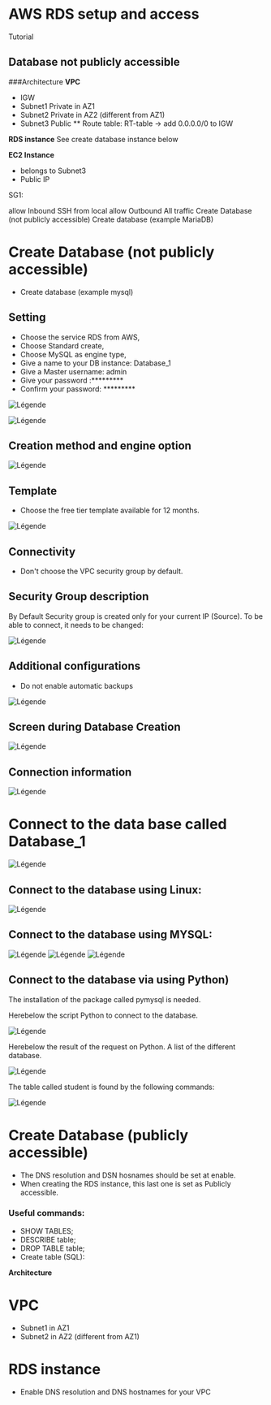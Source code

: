 # AWS RDS setup and access
 Tutorial

 ## Database not publicly accessible
 ###Architecture
 **VPC**
 * IGW
 * Subnet1 Private in AZ1
 * Subnet2 Private in AZ2 (different from AZ1)
 * Subnet3 Public
 ** Route table: RT-table -> add 0.0.0.0/0 to IGW

 **RDS instance**
 See create database instance below

 **EC2 Instance**
 * belongs to Subnet3
 * Public IP

 SG1:

 allow Inbound SSH from local
 allow Outbound All traffic
 Create Database (not publicly accessible)
 Create database (example MariaDB)

# Create Database (not publicly accessible)
* Create database (example mysql)

## Setting
* Choose the service RDS from AWS,
* Choose Standard create,
* Choose MySQL as engine type,
* Give a name to your DB instance: Database_1
* Give a Master username: admin
* Give your password :*********
* Confirm your password: *********

![Légende](create_RDS.PNG)

![Légende](Settings.PNG)

## Creation method and engine option

![Légende](Engine.PNG)

## Template

* Choose the free tier template available for 12 months.

![Légende](Template.PNG)

## Connectivity

* Don't choose the VPC security group by default.

## Security Group description

By Default Security group is created only for your current IP (Source). To be able to connect, it needs to be changed:



![Légende](Connect_conf.PNG)

## Additional configurations

* Do not enable automatic backups

![Légende](Data_base_options.PNG)

## Screen during Database Creation

![Légende](creating.PNG)

## Connection information

![Légende](Endpoint.PNG)

# Connect to the data base called Database_1

![Légende](Linux_connect.PNG)

## Connect to the database using Linux:

![Légende](Linux_create.PNG)

## Connect to the database using MYSQL:

![Légende](Connection_MYSQL.PNG)
![Légende](Check_connection.PNG)
![Légende](Table_display_MYSQL.PNG)

## Connect to the database via using Python)

The installation of the package called pymysql is needed.

Herebelow the script Python to connect to the database.

![Légende](Script_connection.PNG)

Herebelow the result of the request on Python. A list of the different database.

![Légende](List_database_Python.PNG)

The table called student is found by the following commands:

![Légende](Table_retrieve_python.PNG)


# Create Database (publicly accessible)

* The DNS resolution and DSN hosnames should be set at enable.
* When creating the RDS instance, this last one is set as Publicly accessible. 

### Useful commands:

* SHOW TABLES;
* DESCRIBE table;
* DROP TABLE table;
* Create table (SQL):

**Architecture**

# VPC
* Subnet1 in AZ1
* Subnet2 in AZ2 (different from AZ1)

# RDS instance
* Enable DNS resolution and DNS hostnames for your VPC
